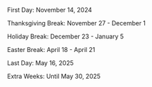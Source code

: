 First Day: November 14, 2024

Thanksgiving Break: November 27 - December 1

Holiday Break: December 23 - January 5

Easter Break: April 18 - April 21

Last Day: May 16, 2025

Extra Weeks: Until May 30, 2025